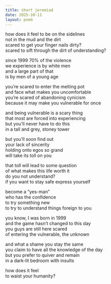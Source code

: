 ```yaml
---
title: short jeremiad
date: 2025-10-11
layout: poem
---
```

how does it feel to be on the sidelines  
not in the mud and the dirt  
scared to get your finger nails dirty?  
scared to sift through the dirt of understanding?  

since 1999 70% of the violence  
we experience is by white men  
and a large part of that  
is by men of a young age  

you’re scared to enter the melting pot  
and face what makes you uncomfortable  
you’re scared of abandoning cynicism  
because it may make you vulnerable for once  

and being vulnerable is a scary thing  
that most are forced into experiencing  
but you’ll never have to do this  
in a tall and grey, stoney tower  

but you’ll soon find out   
your lack of sincerity  
holding onto egos so grand  
will take its toll on you  

that toll will lead to some question  
of what makes this life worth it  
do you not understand?   
if you want to stay safe express yourself  

become a “yes-man”  
who has the confidence  
to try something new  
to try to understand things foreign to you  

you know, I was born in 1999  
and the game hasn’t changed to this day  
you guys are still here scared  
of entering the vulnerable, the unknown  

and what a shame you stay the same  
you claim to have all the knowledge of the day  
but you prefer to quiver and remain  
in a dark-lit bedroom with insults  

how does it feel  
to waist your humanity?  

